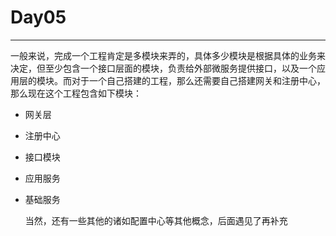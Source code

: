 # Day05 

-----

​	一般来说，完成一个工程肯定是多模块来弄的，具体多少模块是根据具体的业务来决定，但至少包含一个接口层面的模块，负责给外部微服务提供接口，以及一个应用层的模块。而对于一个自己搭建的工程，那么还需要自己搭建网关和注册中心，那么现在这个工程包含如下模块：

* 网关层

* 注册中心

* 接口模块

* 应用服务

* 基础服务

  当然，还有一些其他的诸如配置中心等其他概念，后面遇见了再补充



